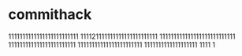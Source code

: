 # commithack
1111111111111111111111111
111121111111111111111111111
111111111111111111111111111
111111111111111111111111
11111111111111111111111
1111111111111111111
1111
1
